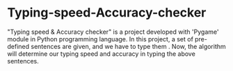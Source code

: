# Typing-speed-Accuracy-checker
"Typing speed &amp; Accuracy checker" is a project developed with 'Pygame' module in Python programming language. In this project, a set of pre-defined sentences are given, and we have to type them .  Now, the algorithm will determine our typing speed and accuracy in typing the above sentences.
